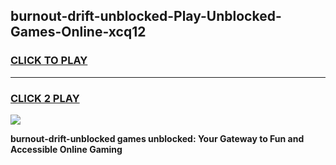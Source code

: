 
## burnout-drift-unblocked-Play-Unblocked-Games-Online-xcq12
<h3>
<a href="https://premium76.site?title=burnout-drift-unblocked&ref=25A">CLICK TO PLAY</a></h3>
<hr>

<h3>
<a href="https://premium76.site?title=burnout-drift-unblocked&ref=25A">CLICK 2 PLAY</a>
  
</h3>

<a href="https://premium76.site?title=burnout-drift-unblocked&ref=25A"><img src="https://clearcache.store/games.png"></a>


**burnout-drift-unblocked games unblocked: Your Gateway to Fun and Accessible Online Gaming**
